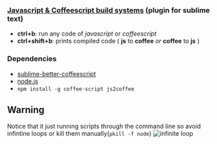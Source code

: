 ### [Javascript & Coffeescript build systems](https://sublime.wbond.net/packages/JavaScript%20%26%20Coffeescript%20Build%20Systems) (plugin for sublime text)

- **ctrl+b**: run any code of _javascript_ or _coffeescript_
- **ctrl+shift+b**: prints compiled code ( **js** to **coffee** _or_ **coffee** to **js** )

### Dependencies

- [sublime-better-coffeescript](https://github.com/aponxi/sublime-better-coffeescript)
- [node.js](http://nodejs.org/download/)
- `npm install -g coffee-script js2coffee`


## Warning

Notice that it just running scripts through the command line so avoid infintine loops or kill them manually(`pkill -f node`)
![infinite loop](http://i.imgur.com/SVQC5hS.png)
